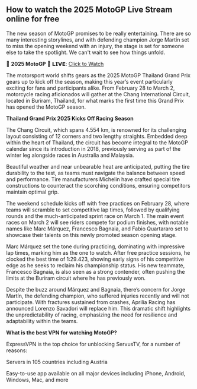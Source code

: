 ## How to watch the 2025 MotoGP Live Stream online for free

The new season of MotoGP promises to be really entertaining. There are so many interesting storylines, and with defending champion Jorge Martín set to miss the opening weekend with an injury, the stage is set for someone else to take the spotlight. We can't wait to see how things unfold.

🔴 **2025 MotoGP** 🔴 𝗟𝗜𝗩𝗘: [Click to Watch](https://buff-stream.club/motogp/)

The motorsport world shifts gears as the 2025 MotoGP Thailand Grand Prix gears up to kick off the season, making this year’s event particularly exciting for fans and participants alike. From February 28 to March 2, motorcycle racing aficionados will gather at the Chang International Circuit, located in Buriram, Thailand, for what marks the first time this Grand Prix has opened the MotoGP season.

**Thailand Grand Prix 2025 Kicks Off Racing Season**

The Chang Circuit, which spans 4.554 km, is renowned for its challenging layout consisting of 12 corners and two lengthy straights. Embedded deep within the heart of Thailand, the circuit has become integral to the MotoGP calendar since its introduction in 2018, previously serving as part of the winter leg alongside races in Australia and Malaysia.

Beautiful weather and near unbearable heat are anticipated, putting the tire durability to the test, as teams must navigate the balance between speed and performance. Tire manufacturers Michelin have crafted special tire constructions to counteract the scorching conditions, ensuring competitors maintain optimal grip.

The weekend schedule kicks off with free practices on February 28, where teams will scramble to set competitive lap times, followed by qualifying rounds and the much-anticipated sprint race on March 1. The main event races on March 2 will see riders compete for podium finishes, with notable names like Marc Márquez, Francesco Bagnaia, and Fabio Quartararo set to showcase their talents on this newly promoted season opening stage.

Marc Márquez set the tone during practicing, dominating with impressive lap times, marking him as the one to watch. After free practice sessions, he clocked the best time of 1:29.423, showing early signs of his competitive edge as he seeks to reclaim his championship status. His new teammate, Francesco Bagnaia, is also seen as a strong contender, often pushing the limits at the Buriram circuit where he has previously won.

Despite the buzz around Márquez and Bagnaia, there’s concern for Jorge Martín, the defending champion, who suffered injuries recently and will not participate. With fractures sustained from crashes, Aprilia Racing has announced Lorenzo Savadori will replace him. This dramatic shift highlights the unpredictability of racing, emphasizing the need for resilience and adaptability within the teams.

**What is the best VPN for watching MotoGP?**

ExpressVPN is the top choice for unblocking ServusTV, for a number of reasons:

Servers in 105 countries including Austria

Easy-to-use app available on all major devices including iPhone, Android, Windows, Mac, and more


